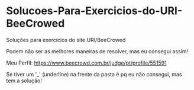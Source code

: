 # Solucoes-Para-Exercicios-do-URI-BeeCrowed
Soluções para exercícios do site URI/BeeCrowed

Podem não ser as melhores maneiras de resolver, mas eu consegui assim!

Meu Perfil: https://www.beecrowd.com.br/judge/pt/profile/551591

Se tiver um '_' (underline) na frente da pasta é pq eu não consegui, mas tem a solução!